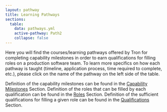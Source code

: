 ```yaml
---
layout: pathway
title: Learning Pathways
sections:
  table:
    data: pathways.yml
    active-pathway: Path2
    collapse: false
---
```


Here you will find the courses/learning pathways offered by Tron for completing capability milestones in order to earn qualifications for filling roles on a production software team.  To learn more specifics on how each pathway is taught (timeline, application process, time required to complete, etc.), please click on the name of the pathway on the left side of the table.

Definition of the capability milestones can be found in the <a href="/learning/capabilities">Capability Milestones</a> Section.
Definition of the roles that can be filled by each qualification can be found in the <a href="/learning/qualifications">Roles</a> Section.
Definition of the sufficient qualifications for filling a given role can be found in the <a href="/learning/capabilities">Qualifications</a> Section.